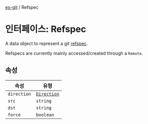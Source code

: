 [es-git](../globals.md) / Refspec

# 인터페이스: Refspec

A data object to represent a git [refspec][1].

Refspecs are currently mainly accessed/created through a `Remote`.

[1]: https://git-scm.com/book/en/Git-Internals-The-Refspec

## 속성

| 속성 | 유형 |
| ------ | ------ |
| <a id="direction"></a> `direction` | [`Direction`](../type-aliases/Direction.md) |
| <a id="src"></a> `src` | `string` |
| <a id="dst"></a> `dst` | `string` |
| <a id="force"></a> `force` | `boolean` |
